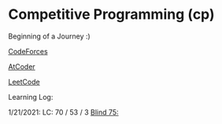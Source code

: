 # Competitive Programming (cp)
Beginning of a Journey :)

[CodeForces](https://github.com/lauralee00/cp/tree/main/PycharmProjects/cp/codeforces)

[AtCoder](https://github.com/lauralee00/cp/tree/main/PycharmProjects/cp/atcoder)

[LeetCode](https://github.com/lauralee00/cp/tree/main/PycharmProjects/cp/leetcode)

Learning Log:

1/21/2021:
LC: 70 / 53 / 3
[Blind 75: ](https://docs.google.com/spreadsheets/d/1TAjDa-KUQ-ChtOa-efYwPXtMIfNfUrvz_66O-ezNkBI/edit#gid=0)
